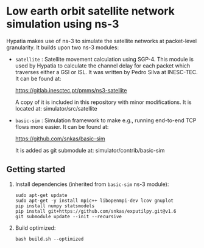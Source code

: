 # Low earth orbit satellite network simulation using ns-3

Hypatia makes use of ns-3 to simulate the satellite networks at packet-level
granularity. It builds upon two ns-3 modules:

* `satellite` : Satellite movement calculation using SGP-4. This module is used
  by Hypatia to calculate the channel delay for each packet which traverses
  either a GSl or ISL. It was written by Pedro Silva at INESC-TEC. It can
  be found at:
  
  https://gitlab.inesctec.pt/pmms/ns3-satellite
  
  A copy of it is included in this repository with minor modifications.
  It is located at: simulator/src/satellite

* `basic-sim` : Simulation framework to make e.g., running end-to-end 
  TCP flows more easier. It can be found at:
  
  https://github.com/snkas/basic-sim
  
  It is added as git submodule at: simulator/contrib/basic-sim


## Getting started

1. Install dependencies (inherited from `basic-sim` ns-3 module):
   ```
   sudo apt-get update
   sudo apt-get -y install mpic++ libopenmpi-dev lcov gnuplot
   pip install numpy statsmodels
   pip install git+https://github.com/snkas/exputilpy.git@v1.6
   git submodule update --init --recursive
   ```

2. Build optimized:
   ```
   bash build.sh --optimized
   ```
